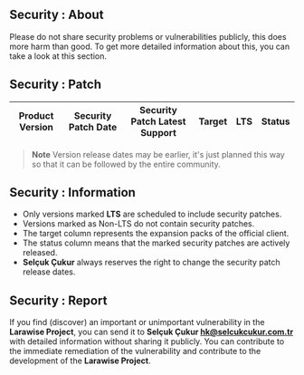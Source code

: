 ## Security : About

Please do not share security problems or vulnerabilities publicly, this does more harm than good.
To get more detailed information about this, you can take a look at this section.

## Security : Patch

| Product Version | Security Patch Date            | Security Patch Latest Support  | Target   | LTS                | Status |
|-----------------|:------------------------------:|:------------------------------:|:--------:|--------------------|:------:|

> **Note**
> Version release dates may be earlier, it's just planned this way so that it can be followed by the entire community.

## Security : Information

- Only versions marked **LTS** are scheduled to include security patches.
- Versions marked as Non-LTS do not contain security patches.
- The target column represents the expansion packs of the official client.
- The status column means that the marked security patches are actively released.
- **Selçuk Çukur** always reserves the right to change the security patch release dates.

## Security : Report

If you find (discover) an important or unimportant vulnerability in the **Larawise Project**,
you can send it to **Selçuk Çukur <hk@selcukcukur.com.tr>** with detailed information without
sharing it publicly. You can contribute to the immediate remediation of the vulnerability and
contribute to the development of the **Larawise Project**.
